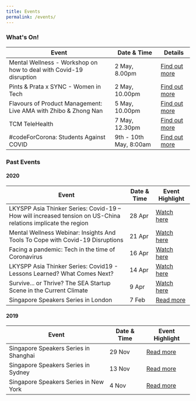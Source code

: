 ```yaml
---
title: Events
permalink: /events/
---
```


### What's On!

| Event  | Date & Time | Details |
|---|---|---|
| Mental Wellness - Workshop on how to deal with Covid-19 disruption | 2 May, 8.00pm  | [Find out more](https://www.singaporeglobalnetwork.com/events/mentalwellness2) |
| Pints & Prata x SYNC - Women in Tech | 2 May, 10.00pm  |  [Find out more](https://www.singaporeglobalnetwork.com/events/pintsprata1) |
| Flavours of Product Management: Live AMA with Zhibo & Zhong Nan | 5 May, 10.00pm  |  [Find out more](https://go.gov.sg/tech65-liveama) |
| TCM TeleHealth | 7 May, 12.30pm  | [Find out more](https://www.singaporeglobalnetwork.com/events/tcm-telehealth) |
| #codeForCorona: Students Against COVID | 9th - 10th May, 8:00am  | [Find out more](https://www.eventbrite.sg/e/codeforcorona-students-against-covid-tickets-101453431946) |

### Past Events

#### 2020

| Event  | Date & Time | Event Highlight |
|---|---|---| 
| LKYSPP Asia Thinker Series: Covid-19 – How will increased tension on US-China relations implicate the region | 28 Apr | [Watch here](https://www.facebook.com/singaporeglobalnetwork/posts/3439500522744732) |
| Mental Wellness Webinar: Insights And Tools To Cope with Covid-19 Disruptions | 21 Apr | [Watch here](https://youtu.be/l1jOD4KvSK8) |
| Facing a pandemic: Tech in the time of Coronavirus | 16 Apr | [Watch here](https://youtu.be/ltsAlBM6Gvs) |
| LKYSPP Asia Thinker Series: Covid19 - Lessons Learned? What Comes Next? | 14 Apr | [Watch here](https://www.facebook.com/nuslkyspp/videos/515163069176839/) |
| Survive... or Thrive? The SEA Startup Scene in the Current Climate | 9 Apr | [Watch here](https://youtu.be/mNguMfFilvc) |
| Singapore Speakers Series in London | 7 Feb | [Read more](https://www.singaporeglobalnetwork.com/events/ssslondon-feb2020) |

#### 2019

| Event  | Date & Time | Event Highlight |
|---|---|---|
| Singapore Speakers Series in Shanghai | 29 Nov | [Read more](https://www.singaporeglobalnetwork.com/events/ssssh-nov2019) |
| Singapore Speakers Series in Sydney  | 13 Nov | [Read more](https://www.singaporeglobalnetwork.com/events/ssssyd-nov2019) |
| Singapore Speakers Series in New York | 4 Nov | [Read more](https://www.singaporeglobalnetwork.com/events/sssny-nov2019) |


